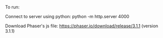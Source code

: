 To run: 

Connect to server using python:
python -m http.server 4000

Download Phaser's js file: https://phaser.io/download/release/3.1.1 (version 3.1.1)


